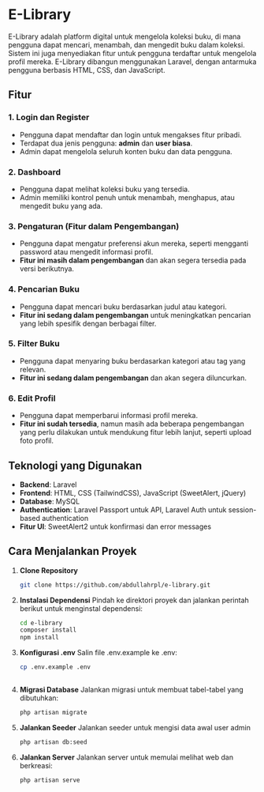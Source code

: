 # E-Library

E-Library adalah platform digital untuk mengelola koleksi buku, di mana pengguna dapat mencari, menambah, dan mengedit buku dalam koleksi. Sistem ini juga menyediakan fitur untuk pengguna terdaftar untuk mengelola profil mereka. E-Library dibangun menggunakan Laravel, dengan antarmuka pengguna berbasis HTML, CSS, dan JavaScript.

## Fitur

### 1. **Login dan Register**
   - Pengguna dapat mendaftar dan login untuk mengakses fitur pribadi.
   - Terdapat dua jenis pengguna: **admin** dan **user biasa**.
   - Admin dapat mengelola seluruh konten buku dan data pengguna.

### 2. **Dashboard**
   - Pengguna dapat melihat koleksi buku yang tersedia.
   - Admin memiliki kontrol penuh untuk menambah, menghapus, atau mengedit buku yang ada.

### 3. **Pengaturan (Fitur dalam Pengembangan)**
   - Pengguna dapat mengatur preferensi akun mereka, seperti mengganti password atau mengedit informasi profil.
   - **Fitur ini masih dalam pengembangan** dan akan segera tersedia pada versi berikutnya.

### 4. **Pencarian Buku**
   - Pengguna dapat mencari buku berdasarkan judul atau kategori.
   - **Fitur ini sedang dalam pengembangan** untuk meningkatkan pencarian yang lebih spesifik dengan berbagai filter.

### 5. **Filter Buku**
   - Pengguna dapat menyaring buku berdasarkan kategori atau tag yang relevan.
   - **Fitur ini sedang dalam pengembangan** dan akan segera diluncurkan.

### 6. **Edit Profil**
   - Pengguna dapat memperbarui informasi profil mereka.
   - **Fitur ini sudah tersedia**, namun masih ada beberapa pengembangan yang perlu dilakukan untuk mendukung fitur lebih lanjut, seperti upload foto profil.

## Teknologi yang Digunakan
- **Backend**: Laravel
- **Frontend**: HTML, CSS (TailwindCSS), JavaScript (SweetAlert, jQuery)
- **Database**: MySQL
- **Authentication**: Laravel Passport untuk API, Laravel Auth untuk session-based authentication
- **Fitur UI**: SweetAlert2 untuk konfirmasi dan error messages

## Cara Menjalankan Proyek

1. **Clone Repository**
   ```bash
   git clone https://github.com/abdullahrpl/e-library.git

2. **Instalasi Dependensi**
   Pindah ke direktori proyek dan jalankan perintah berikut untuk menginstal dependensi:
   ```bash
   cd e-library
   composer install
   npm install

3. **Konfigurasi .env**
   Salin file .env.example ke .env:
   ```bash
   cp .env.example .env
     
4. **Migrasi Database**
   Jalankan migrasi untuk membuat tabel-tabel yang dibutuhkan:
   ```bash
   php artisan migrate
   
5. **Jalankan Seeder**
   Jalankan seeder untuk mengisi data awal user admin
   ```bash
   php artisan db:seed

5. **Jalankan Server**
   Jalankan server untuk memulai melihat web dan berkreasi:
   ```bash
   php artisan serve
   
   
   
